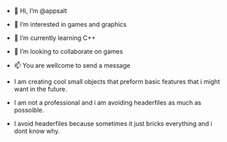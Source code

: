 - 👋 Hi, I’m @appsalt
- 👀 I’m interested in games and graphics
- 🌱 I’m currently learning C++ 
- 💞️ I’m looking to collaborate on games
- 📫 You are wellcome to send a message

- I am creating cool small objects that preform basic features that i might want in the future.
- I am not a professional and i am avoiding headerfiles as much as possoible.
- I avoid headerfiles because sometimes it just bricks everything and i dont know why.  

<!---
appsalt/appsalt is a ✨ special ✨ repository because its `README.md` (this file) appears on your GitHub profile.
You can click the Preview link to take a look at your changes.
--->

